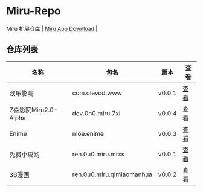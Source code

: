 
# Miru-Repo

Miru 扩展仓库 | [Miru App Download](https://github.com/miru-project/miru-app) |

## 仓库列表
|  名称   | 包名 | 版本 | 查看 |
|  ----   | ---- | --- | ---  |
| 欧乐影院 | com.olevod.www | v0.0.1 | [查看](https://github.com/miru-project/repo/blob/main/repo/com.olevod.www.js) |
| 7喜影院Miru2.0-Alpha | dev.0n0.miru.7xi | v0.0.4 | [查看](https://github.com/miru-project/repo/blob/main/repo/dev.0n0.miru.7xi.js) |
| Enime | moe.enime | v0.0.3 | [查看](https://github.com/miru-project/repo/blob/main/repo/moe.enime.js) |
| 免费小说网 | ren.0u0.miru.mfxs | v0.0.1 | [查看](https://github.com/miru-project/repo/blob/main/repo/ren.0u0.miru.mfxs.js) |
| 36漫画 | ren.0u0.miru.qimiaomanhua | v0.0.2 | [查看](https://github.com/miru-project/repo/blob/main/repo/ren.0u0.miru.qimiaomanhua.js) |
